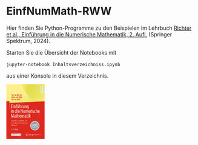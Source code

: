 # EinfNumMath-RWW

Hier finden Sie Python-Programme zu den Beispielen im Lehrbuch [Richter et al., Einführung in die Numerische Mathematik, 2. Aufl.](https://link.springer.com/book/10.1007/978-3-662-69582-1) (Springer Spektrum, 2024).

Starten Sie die Übersicht der Notebooks mit
```
jupyter-notebook Inhaltsverzeichniss.ipynb
```
aus einer Konsole in diesem Verzeichnis.

<img src="978-3-662-69582-1.webp"  width="20%" height="20%">

